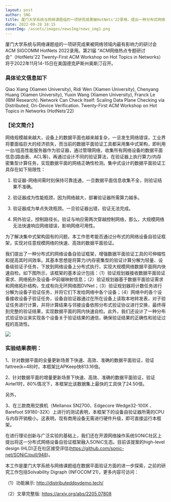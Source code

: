 ```yaml
---
layout: post
author: SNG
title: 厦门大学系统与网络课题组的一项研究成果被HotNets'22录用，提出一种分布式网络设备自验证框架
date: 2022-09-28 18:15
coverImg: /assets/images/newsImg/news_img1.png
---
```

厦门大学系统与网络课题组的一项研究成果被网络领域内最有影响力的研讨会ACM SIGCOMM HotNets 2022录用。第21届 “ACM网络热点专题研讨会”（HotNets'22 Twenty-First ACM Workshop on Hot Topics in Networks）将于2022年11月14-15日在美国德克萨斯州奥斯汀召开。

### 具体论文信息如下

Qiao Xiang (Xiamen University), Ridi Wen (Xiamen University), Chenyang Huang (Xiamen University), Yuxin Wang (Xiamen University), Franck Le (IBM Research). Network Can Check Itself: Scaling Data Plane Checking via Distributed, On-Device Verification. Twenty-First ACM Workshop on Hot Topics in Networks (HotNets’22)

### 【论文简介】

网络规模越来越大，设备上的数据平面也越来越复杂，一旦发生网络错误，工业界将要面临巨大的经济损失，而当前的数据平面验证工具都采用集中式架构，即利用一台/组高性能服务器作为验证器，通过管理网络，收集所有网络设备的数据平面信息(路由表、ACL等)，再通过设计不同的验证算法，在验证器上执行算力/内存密集型计算任务，实现数据平面的网络正确性检测。集中式设计的数据平面验证工具存在如下局限性：

1. 验证器-网络间需时刻保持可靠连通，一旦数据平面信息收集不全，则验证结果不准确。

2. 验证器成为性能瓶颈，因为网络越大，部署验证器所需算力越多。

3. 验证器成为单点失效瓶颈。一旦验证器出错，验证无法完成。

4. 网外验证，控制路径长。验证与响应需两次穿越控制网络，那么，大规模网络无法快速响应网络错误，影响网络可用性。



为了解决集中式架构固有的问题，本工作思考能否通过分布式的网络设备自验证框架，实现对任意规模网络的快速、高效的数据平面验证。



我们提出了一种分布式的网络设备自验证框架，增强数据平面验证工具的可伸缩性和提高其时间效率。其基本思想是将算力/内存密集型的验证计算分解为轻量、设备级验证子任务，下放到网络设备上分布式执行，实现大规模网络数据平面网内快速自检。如下图所示，该框架的基本设计包括：（1）验证规划器接收数据平面验证需求、网络拓扑及设备-IP前缀映射信息；（2）验证规划器基于数据平面验证需求和网络拓扑结构，生成有向无环网络图DVNet；（3）验证规划器将计数任务进行分解为设备子验证任务，并将它们下发给网络中各个设备；（4）网络中的各个设备接收设备子验证任务，设备自验证器通过在所在设备上读取本地转发表，对子验证任务进行计算，并将计算结果与邻接设备依照分布式验证协议进行交换，最终得到完整的验证结果，实现数据平面的网内快速自检。此外，我们还设计了一种分布式验证协议来实现各个设备关于验证结果的通信，确保验证结果的正确性和验证过程的高效性。



![](https://mmbiz.qpic.cn/mmbiz_png/massBU460aXeeicHBG74TgU2sicKCFjIS6hicN9IduiaA1tVCiaJHE7HseJA8nRZSOBiciaEedC1TBApOaWpQrRzatWEg/640?wx_fmt=png&wxfrom=5&wx_lazy=1&wx_co=1)



### 实验结果表明：

1、针对数据平面的全量更新场景下快速、高效、准确的数据平面验证，验证fattree(k=48)时，本框架比APKeep快813.16倍。

2、针对数据平面的增量更新场景下快速、高效、准确的数据平面验证，验证Airtel1时，80%情况下，本框架比该数据集上最快的工具快了24.50倍。

另外，

3、在三款商用交换机（Mellanox SN2700、Edgecore Wedge32-100X 、Barefoot S9180-32X）上进行的测试表明，本框架下的设备自验证器所需的CPU与内存开销极小。这表明，现有商用设备无需进行硬件升级，即可直接运行本框架。

在进行理论创新与广泛实验的基础上，我们还在开源网络操作系统SONiC社区上提出将这一分布式网络设备自验证框架融入SONiC生态。目前该提案的high-level design (HLD)正在社区接受评估(https://github.com/sonic-net/SONiC/pull/948)。



本工作是厦门大学系统与网络课题组在数据平面验证方面的进一步探索，之前的研究工作包括Solvability Digraph (INFOCOM'21)，更多内容可访问：

（1）功能展示: 
    http://distributeddpvdemo.tech/

（2）文章完整版: 
    https://arxiv.org/abs/2205.07808

